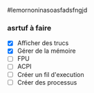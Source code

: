 #lemornoninasoasfadsfngjd

### asrtuf à faire

- [x] Afficher des trucs
- [x] Gérer de la mémoire
- [ ] FPU
- [ ] ACPI
- [ ] Créer un fil d'execution
- [ ] Créer des processus
